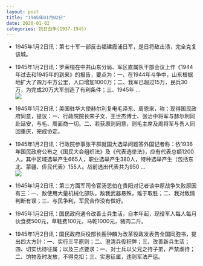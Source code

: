 ```yaml
---
layout: post
title: "1945年01月02日"
date: 2020-01-02
categories: 抗日战争(1937-1945)
---
```


<meta name="referrer" content="no-referrer" />

- 1945年1月2日讯：第七十军一部反击福建霞浦日军，是日将敌击溃，完全克复该城。 

- 1945年1月2日讯：罗荣桓在中共山东分局、军区直属队干部会议上作《1944年过去和1945年的到来》的报告，要点为：一、在1944年斗争中，山东根据地扩大了四万平方公里，人口增加1000万；二、我军已超过15万，民兵30万，为完成20万大军创造了有利条件；三、1945年 ... <br/><img src="https://wx2.sinaimg.cn/large/aca367d8ly1gaifqsp90gj20c80bxaa8.jpg" />

- 1945年1月2日讯：美国驻华大使赫尔利复电毛泽东、周恩来，称：现得国民政府同意，提议：一、行政院院长宋子文、王世杰博士、张治中将军与赫尔利同赴延安，与毛、周面商一切。二、若获原则同意，则毛主席及周将军与吾人同回重庆，完成协定。 

- 1945年1月2日讯：行政院参事张平群就国大选举问题答外国记者称：依1936年国民政府公布之《国民大会组织法》及《代表选举法》，应有代表总额1200人。其中区域选举产生665人，职业选举产生380人，特种选举产生（包括东北、蒙疆、侨民代表）155人。战前选出代表共为950 ... <br/><img src="https://wx3.sinaimg.cn/large/aca367d8ly1gai1untb74j20c809z0sw.jpg" />

- 1945年1月2日讯：第三方面军司令官汤恩伯在贵阳对记者谈中原战争失败原因有三：一、敌使用大量机械化部队，敌我武器悬殊，难于取胜；二、我对敌情判断有误；三、与民争利，军民合作没有做好。 

- 1945年1月2日讯：国民政府通令改善士兵生活，自本年起，现役军人每人每月伙食费500元，草鞋费100元，马乾1000元，猪肉二斤。 

- 1945年1月2日讯：国民政府兵役部长鹿钟麟为改革役政发表告全国同胞书，提出四大方针：一、实行三平原则；二、澄清兵役积弊；三、改善新兵生活；四、切实优待征属；以及三点要求：一、对士兵以父兄之待子弟，严禁虐待；二、饷物及时发放，不得克扣；三、实惠征属，违则军法严惩。 

